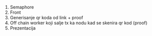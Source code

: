 1. Semaphore
2. Front
3. Generisanje qr koda od link + proof
4. Off chain worker koji salje tx ka nodu kad se skenira qr kod (proof)
5. Prezentacija